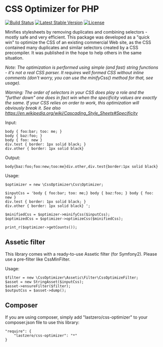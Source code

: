 # CSS Optimizer for PHP

[![Build Status](https://travis-ci.org/lastzero/css-optimizer.png?branch=master)](https://travis-ci.org/lastzero/css-optimizer)
[![Latest Stable Version](https://poser.pugx.org/lastzero/css-optimizer/v/stable.svg)](https://packagist.org/packages/lastzero/css-optimizer)
[![License](https://poser.pugx.org/lastzero/css-optimizer/license.svg)](https://packagist.org/packages/lastzero/css-optimizer)

Minifies stylesheets by removing duplicates and combining selectors - mostly safe and very efficient. This package was developed as a  "quick win" to optimize the CSS of an existing commercial Web site, as the CSS contained many duplicates and similar selectors created by a CSS precompiler. It was published in the hope to help others in the same situation.

*Note: The optimization is performed using simple (and fast) string functions - it's not a real CSS parser. It requires well formed CSS without inline comments (don't worry, you can use the minifyCss() method for that, see usage).*

*Warning: The order of selectors in your CSS does play a role and the "further down" one does in fact win when the specificity values are exactly the same. If your CSS relies on order to work, this optimization will obviously break it. See also https://en.wikipedia.org/wiki/Cascading_Style_Sheets#Specificity*

Input:

    body { foo:bar; too: me; } 
    body { baz:foo; }
    body { foo: new }
    div.test { border: 1px solid black; }
    div.other { border: 1px solid black}

Output:

    body{baz:foo;foo:new;too:me}div.other,div.test{border:1px solid black}

Usage:

    $optimizer = new \CssOptimizer\Css\Optimizer;
    
    $inputCss = 'body { foo:bar; too: me;} body { baz:foo; } body { foo: new }
    div.test { border: 1px solid black; }
    div.other { border: 1px solid black} ';
    
    $minifiedCss = $optimizer->minifyCss($inputCss);
    $optimizedCss = $optimizer->optimizeCss($minifiedCss);
    
    print_r($optimizer->getCounts());
    

Assetic filter
--------------

This library comes with a ready-to-use Assetic filter (for Symfony2). Please use a pre-filter like CssMinFilter.

Usage:

    $filter = new \CssOptimizer\Assetic\Filter\CssOptimizeFilter;
    $asset = new StringAsset($inputCss);
    $asset->ensureFilter($filter);
    $outputCss = $asset->dump();


Composer
--------

If you are using composer, simply add "lastzero/css-optimizer" to your composer.json file to use this library:

    "require": {
        "lastzero/css-optimizer": "*"
    }
